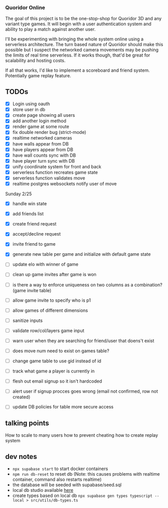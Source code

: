 ### Quoridor Online

The goal of this project is to be the one-stop-shop for Quoridor 3D and any variant type games. It will begin with a user authentication system and ability to play a match against another user.

I'll be experimenting with bringing the whole system online using a serverless architecture. The turn based nature of Quoridor should make this possible but I suspect the networked camera movements may be pushing the limits of real time serverless. If it works though, that'd be great for scalability and hosting costs.

If all that works, I'd like to implement a scoreboard and friend system. Potentially game replay feature.

## TODOs

- [x] Login using oauth
- [x] store user in db
- [x] create page showing all users
- [x] add another login method
- [x] render game at some route
- [x] fix double render bug (strict-mode)
- [x] realtime networked cameras
- [x] have walls appear from DB
- [x] have players appear from DB
- [x] have wall counts sync with DB
- [x] have player turn sync with DB
- [x] unify coordinate system for front and back
- [x] serverless function recreates game state
- [x] serverless function validates move
- [x] realtime postgres websockets notify user of move

Sunday 2/25
- [x] handle win state
- [x] add friends list
- [x] create friend request
- [x] accept/decline request
- [x] invite friend to game
- [x] generate new table per game and initialize with default game state

- [ ] update elo with winner of game 
- [ ] clean up game invites after game is won
- [ ] is there a way to enforce uniqueness on two columns as a combination? (game invite table)
- [ ] allow game invite to specify who is p1
- [ ] allow games of different dimensions
- [ ] sanitize inputs
- [ ] validate row/col/layers game input
- [ ] warn user when they are searching for friend/user that doens't exist
- [ ] does move num need to exist on games table?
- [ ] change game table to use gid instead of id

- [ ] track what game a player is currently in
- [ ] flesh out email signup so it isn't hardcoded
- [ ] alert user if signup procces goes wrong (email not confirmed, row not created)
- [ ] update DB policies for table more secure access

## talking points

How to scale to many users
how to prevent cheating
how to create replay system

## dev notes

- `npx supabase start` to start docker containers
- `npm run db-reset` to reset db (Note: this causes problems with realtime container, command also restarts realtime)
- the database will be seeded with supabase/seed.sql
- local db studio available [here](http://localhost:54323/project/default)
- create types based on local db `npx supabase gen types typescript --local > src/utils/db-types.ts`

